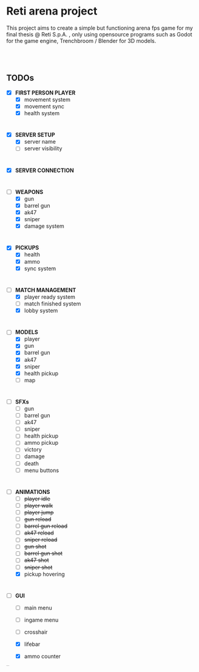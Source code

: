 # Reti arena project

This project aims to create a simple but functioning arena fps game for my final thesis @ Reti S.p.A. , only using opensource programs such as Godot for the game engine, Trenchbroom / Blender for 3D models.

<br>
<br>



## TODOs

- [x] __FIRST PERSON PLAYER__
    - [x] movement system
    - [x] movement sync
    - [x] health system

#
- [x] __SERVER SETUP__
    - [x] server name
    - [ ] server visibility

#
- [x] __SERVER CONNECTION__

#
- [ ] __WEAPONS__
    - [x] gun
    - [x] barrel gun
    - [x] ak47
    - [x] sniper
    - [x] damage system

#
- [x] __PICKUPS__
    - [x] health
    - [x] ammo
    - [x] sync system

#
- [ ] __MATCH MANAGEMENT__
    - [x] player ready system
    - [ ] match finished system
    - [x] lobby system

#
- [ ] __MODELS__
    - [x] player
    - [x] gun
    - [x] barrel gun
    - [x] ak47
    - [x] sniper
    - [x] health pickup
    - [ ] map

#
 - [ ] __SFXs__
    - [ ] gun 
    - [ ] barrel gun
    - [ ] ak47
    - [ ] sniper
    - [ ] health pickup
    - [ ] ammo pickup
    - [ ] victory
    - [ ] damage
    - [ ] death
    - [ ] menu buttons

#
- [ ] __ANIMATIONS__
    - [ ] ~~player idle~~
    - [ ] ~~player walk~~
    - [ ] ~~player jump~~
    - [ ] ~~gun reload~~
    - [ ] ~~barrel gun reload~~
    - [ ] ~~ak47 reload~~
    - [ ] ~~sniper reload~~
    - [ ] ~~gun shot~~
    - [ ] ~~barrel gun shot~~
    - [ ] ~~ak47 shot~~
    - [ ] ~~sniper shot~~
    - [x] pickup hovering

# 
- [ ] __GUI__
    - [ ] main menu
    - [ ] ingame menu
    - [ ] crosshair
    - [x] lifebar
    - [x] ammo counter
















<sub><sup><sub><sup><sub><sup><sub><sup><sub><sup><sub><sup><sub><sup> sirondo dance?